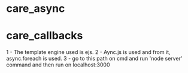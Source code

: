 # care_async

# care_callbacks

1 - The template engine used is ejs.
2 - Aync.js is used and from it, async.foreach is used.
3 - go to this path on cmd and run 'node server' command and then run on localhost:3000
